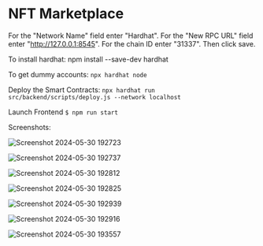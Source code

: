 # NFT Marketplace

For the "Network Name" field enter "Hardhat". For the "New RPC URL" field enter "http://127.0.0.1:8545". For the chain ID enter "31337". Then click save.

To install hardhat: npm install --save-dev hardhat

To get dummy accounts: `npx hardhat node`

Deploy the Smart Contracts:
`npx hardhat run src/backend/scripts/deploy.js --network localhost`

Launch Frontend
`$ npm run start`

Screenshots:

![Screenshot 2024-05-30 192723](https://github.com/itstanisha04/nft-market/assets/76450567/6ceb38e9-082a-4d38-91b0-aa6caad53e21)

![Screenshot 2024-05-30 192737](https://github.com/itstanisha04/nft-market/assets/76450567/92d1d7a1-67ed-43fd-bbb4-5fc81335bf88)

![Screenshot 2024-05-30 192812](https://github.com/itstanisha04/nft-market/assets/76450567/ed7b9f1f-383b-4de2-b1fe-329f8865b49d)

![Screenshot 2024-05-30 192825](https://github.com/itstanisha04/nft-market/assets/76450567/2bcea633-4af6-4f8e-83fd-450edd39623c)

![Screenshot 2024-05-30 192939](https://github.com/itstanisha04/nft-market/assets/76450567/e41e3e00-0c48-4a2e-90a9-6aa1d77331bd)

![Screenshot 2024-05-30 192916](https://github.com/itstanisha04/nft-market/assets/76450567/96fe8ebc-eb30-4bcd-8851-e2ce2e44b573)

![Screenshot 2024-05-30 193557](https://github.com/itstanisha04/nft-market/assets/76450567/9a21b4d0-1d06-4402-be59-56ad1678bbd2)

